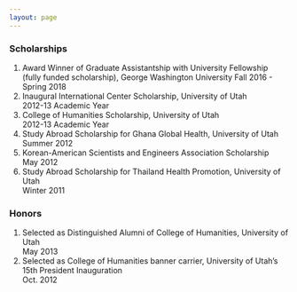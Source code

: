 ```yaml
---
layout: page
---
```


### Scholarships

1. Award Winner of Graduate Assistantship with University Fellowship (fully funded scholarship), George Washington University 
Fall 2016 - Spring 2018  
2. Inaugural International Center Scholarship, University of Utah     
2012-13 Academic Year  
3. College of Humanities Scholarship, University of Utah              
2012-13 Academic Year  
4. Study Abroad Scholarship for Ghana Global Health, University of Utah  
Summer 2012  
5. Korean-American Scientists and Engineers Association Scholarship  
May 2012     
6. Study Abroad Scholarship for Thailand Health Promotion, University of Utah   
Winter 2011                               	    


### Honors

1. Selected as Distinguished Alumni of College of Humanities, University of Utah  
May 2013   
2. Selected as College of Humanities banner carrier, University of Utah’s 15th President Inauguration  
Oct. 2012  
